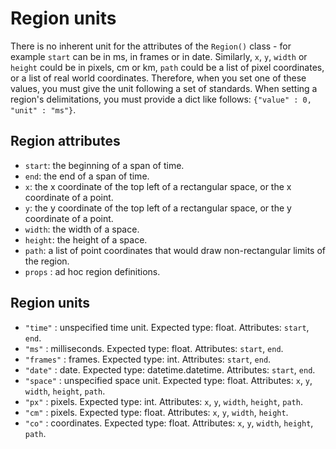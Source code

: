 # Region units
There is no inherent unit for the attributes of the `Region()` class - for example `start` can be in ms, in frames or in date.
Similarly, `x`, `y`, `width` or `height` could be in pixels, cm or km, `path` could be a list of pixel coordinates, or a list of real world coordinates.
Therefore, when you set one of these values, you must give the unit following a set of standards.
When setting a region's delimitations, you must provide a dict like follows: `{"value" : 0, "unit" : "ms"}`.

## Region attributes
- `start`: the beginning of a span of time.
- `end`: the end of a span of time.
- `x`: the x coordinate of the top left of a rectangular space, or the x coordinate of a point.
- `y`: the y coordinate of the top left of a rectangular space, or the y coordinate of a point.
- `width`: the width of a space.
- `height`: the height of a space.
- `path`: a list of point coordinates that would draw non-rectangular limits of the region.
- `props` : ad hoc region definitions.

## Region units
- `"time"` : unspecified time unit. Expected type: float. Attributes: `start`, `end`.
- `"ms"` : milliseconds. Expected type: float. Attributes: `start`, `end`.
- `"frames"` : frames. Expected type: int. Attributes: `start`, `end`.
- `"date"` : date. Expected type: datetime.datetime. Attributes: `start`, `end`.
- `"space"` : unspecified space unit. Expected type: float. Attributes: `x`, `y`, `width`, `height`, `path`.
- `"px"` : pixels. Expected type: int. Attributes: `x`, `y`, `width`, `height`, `path`.
- `"cm"` : pixels. Expected type: float. Attributes: `x`, `y`, `width`, `height`.
- `"co"` : coordinates. Expected type: float. Attributes: `x`, `y`, `width`, `height`, `path`.